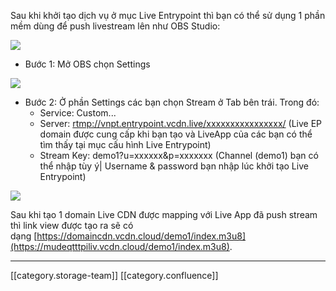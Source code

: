 Sau khi khởi tạo dịch vụ ở mục Live Entrypoint thì bạn có thể sử dụng 1 phần mềm dùng để push livestream lên như OBS Studio: 

![](images/storage/image2023-8-7_14-11-21.png)


* Bước 1: Mở OBS chọn Settings

![](images/storage/image2023-8-7_14-10-36.png)


* Bước 2: Ở phần Settings các bạn chọn Stream ở Tab bên trái. Trong đó:
    * Service: Custom...
    * Server: [rtmp://vnpt.entrypoint.vcdn.live/xxxxxxxxxxxxxxxx/](rtmp://vnpt.entrypoint.vcdn.live/thongnh5bece1176ba5bb5c3bedff42/) (Live EP domain được cung cấp khi bạn tạo và LiveApp của các bạn có thể tìm thấy tại mục cấu hình Live Entrypoint)
    * Stream Key: demo1?u=xxxxxx&p=xxxxxxx (Channel (demo1) bạn có thể nhập tùy ý| Username & password bạn nhập lúc khởi tạo Live Entrypoint)

    

![](images/storage/image2023-8-7_14-8-21.png)

Sau khi tạo 1 domain Live CDN được mapping với Live App đã push stream thì link view được tạo ra sẽ có dạng [https://domaincdn.vcdn.cloud/demo1/index.m3u8](https://mudeqtttpiliv.vcdn.cloud/demo1/index.m3u8).















*****

[[category.storage-team]] 
[[category.confluence]] 
